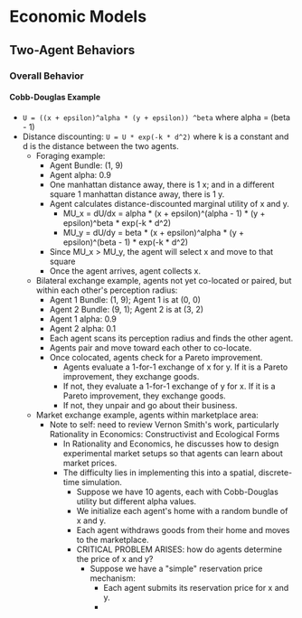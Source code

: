 # Economic Models

## Two-Agent Behaviors

### Overall Behavior

#### Cobb-Douglas Example
- `U = ((x + epsilon)^alpha * (y + epsilon)) ^beta` where alpha = (beta - 1)
- Distance discounting: `U = U * exp(-k * d^2)` where k is a constant and d is the distance between the two agents.
  - Foraging example:
    - Agent Bundle: (1, 9)
    - Agent alpha: 0.9
    - One manhattan distance away, there is 1 x; and in a different square 1 manhattan distance away, there is 1 y.
    - Agent calculates distance-discounted marginal utility of x and y.
      - MU_x = dU/dx = alpha * (x + epsilon)^(alpha - 1) * (y + epsilon)^beta * exp(-k * d^2)
      - MU_y = dU/dy = beta * (x + epsilon)^alpha * (y + epsilon)^(beta - 1) * exp(-k * d^2)
    - Since MU_x > MU_y, the agent will select x and move to that square
    - Once the agent arrives, agent collects x.
  - Bilateral exchange example, agents not yet co-located or paired, but within each other's perception radius:
    - Agent 1 Bundle: (1, 9); Agent 1 is at (0, 0)
    - Agent 2 Bundle: (9, 1); Agent 2 is at (3, 2)
    - Agent 1 alpha: 0.9
    - Agent 2 alpha: 0.1
    - Each agent scans its perception radius and finds the other agent.
    - Agents pair and move toward each other to co-locate.
    - Once colocated, agents check for a Pareto improvement.
        - Agents evaluate a 1-for-1 exchange of x for y. If it is a Pareto improvement, they exchange goods.
        - If not, they evaluate a 1-for-1 exchange of y for x. If it is a Pareto improvement, they exchange goods.
        - If not, they unpair and go about their business.
  - Market exchange example, agents within marketplace area:
    - Note to self: need to review Vernon Smith's work, particularly Rationality in Economics: Constructivist and Ecological Forms
        - In Rationality and Economics, he discusses how to design experimental market setups so that agents can learn about market prices.
        - The difficulty lies in implementing this into a spatial, discrete-time simulation.
          - Suppose we have 10 agents, each with Cobb-Douglas utility but different alpha values.
          - We initialize each agent's home with a random bundle of x and y.
          - Each agent withdraws goods from their home and moves to the marketplace.
          - CRITICAL PROBLEM ARISES: how do agents determine the price of x and y?
            - Suppose we have a "simple" reservation price mechanism:
              - Each agent submits its reservation price for x and y.
              - 


